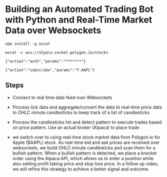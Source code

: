 # Building an Automated Trading Bot with Python and Real-Time Market Data over Websockets

```
npm install -g wscat
```

```
wscat -c wss://alpaca.socket.polygon.io/stocks
```

```
{"action":"auth","params":"*******"}
```

```
{"action":"subscribe","params":"T.AAPL"}
```

## Steps

* Connect to real time data feed over Websockets
* Process tick data and aggregate/convert the data to real-time price data to OHLC minute candlesticks to keep track of a list of candlesticks
* Process the candlesticks list and detect pattern to execute trades based on price pattern. Use an actual broker (Alpaca) to place trade

* we switch over to using real-time stock market data from Polygon.io for Apple ($AAPL) stock. As real-time bid and ask prices are received over websockets, we build OHLC minute candlesticks and scan them for a bullish pattern. When a bullish pattern is detected, we place a bracket order using the Alpaca API, which allows us to enter a position while also setting profit taking price and stop loss price. In a follow up video, we will refine this strategy to achieve a better signal and outcome.